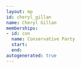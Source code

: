 ```yaml
---
layout: mp
id: cheryl_gillan
name: Cheryl Gillan
memberships:
- id: con
  name: Conservative Party
  start: 
  end: 
autogenerated: true
---
```

